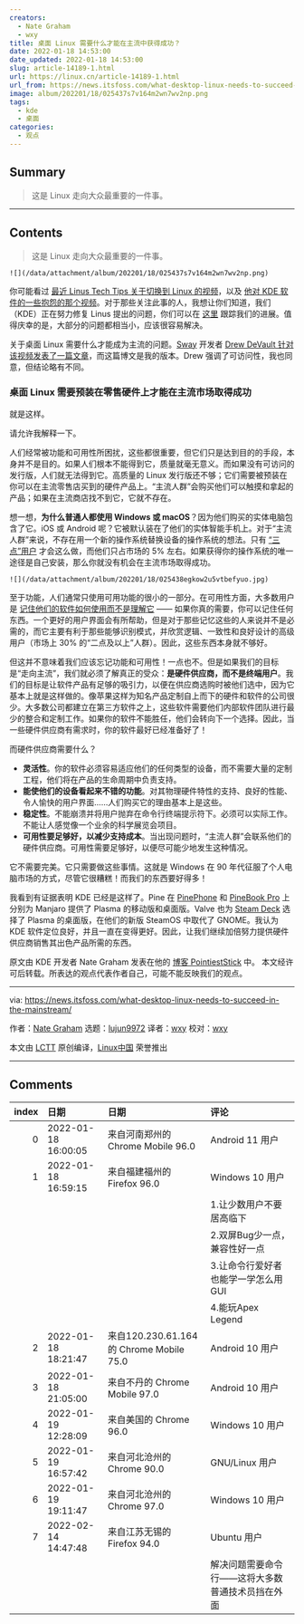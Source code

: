 ```yaml
---
creators:
  - Nate Graham
  - wxy
title: 桌面 Linux 需要什么才能在主流中获得成功？
date: 2022-01-18 14:53:00
date_updated: 2022-01-18 14:53:00
slug: article-14189-1.html
url: https://linux.cn/article-14189-1.html
url_from: https://news.itsfoss.com/what-desktop-linux-needs-to-succeed-in-the-mainstream/
image: album/202201/18/025437s7v164m2wn7wv2np.png
tags:
  - kde
  - 桌面
categories:
  - 观点
---
```


## Summary

> 这是 Linux 走向大众最重要的一件事。

***

<!-- more -->

## Contents

> 
> 这是 Linux 走向大众最重要的一件事。
> 
> 
> 

`![](/data/attachment/album/202201/18/025437s7v164m2wn7wv2np.png)`

你可能看过 [最近 Linus Tech Tips 关于切换到 Linux 的视频](https://linux.cn/article-14053-1.html)，以及 [他对 KDE 软件的一些抱怨的那个视频](https://www.youtube.com/watch?v=TtsglXhbxno&list=PL8mG-RkN2uTyhe6fxWpnsHv53Y1I-K3yu&index=3)。对于那些关注此事的人，我想让你们知道，我们（KDE）正在努力修复 Linus 提出的问题，你们可以在 [这里](https://invent.kde.org/teams/usability/issue-board/-/boards/7723) 跟踪我们的进展。值得庆幸的是，大部分的问题都相当小，应该很容易解决。

关于桌面 Linux 需要什么才能成为主流的问题。[Sway](https://swaywm.org/) 开发者 [Drew DeVault 针对该视频发表了一篇文章](https://drewdevault.com/2021/12/05/What-desktop-Linux-needs.html)，而这篇博文是我的版本。Drew 强调了可访问性，我也同意，但结论略有不同。

### 桌面 Linux 需要预装在零售硬件上才能在主流市场取得成功

就是这样。

请允许我解释一下。

人们经常被功能和可用性所困扰，这些都很重要，但它们只是达到目的的手段，本身并不是目的。如果人们根本不能得到它，质量就毫无意义。而如果没有可访问的发行版，人们就无法得到它。高质量的 Linux 发行版还不够；它们需要被预装在你可以在主流零售店买到的硬件产品上。“主流人群”会购买他们可以触摸和拿起的产品；如果在主流商店找不到它，它就不存在。

想一想，**为什么普通人都使用 Windows 或 macOS**？因为他们购买的实体电脑包含了它。iOS 或 Android 呢？它被默认装在了他们的实体智能手机上。对于“主流人群”来说，不存在用一个新的操作系统替换设备的操作系统的想法。只有 [“三点”用户](https://pointieststick.com/2021/11/29/who-is-the-target-user) 才会这么做，而他们只占市场的 5% 左右。如果获得你的操作系统的唯一途径是自己安装，那么你就没有机会在主流市场取得成功。

`![](/data/attachment/album/202201/18/025438egkow2u5vtbefyuo.jpg)`

至于功能，人们通常只使用可用功能的很小的一部分。在可用性方面，大多数用户是 [记住他们的软件如何使用而不是理解它](https://pointieststick.com/2021/11/30/more-about-those-zero-dot-users/) —— 如果你真的需要，你可以记住任何东西。一个更好的用户界面会有所帮助，但是对于那些记忆这些的人来说并不是必需的，而它主要有利于那些能够识别模式，并欣赏逻辑、一致性和良好设计的高级用户（市场上 30% 的“二点及以上”人群）。因此，这些东西本身就不够好。

但这并不意味着我们应该忘记功能和可用性！一点也不。但是如果我们的目标是“走向主流”，我们就必须了解真正的受众：**是硬件供应商，而不是终端用户**。我们的目标是让软件产品有足够的吸引力，以便在供应商选购时被他们选中，因为它基本上就是这样做的。像苹果这样为知名产品定制自上而下的硬件和软件的公司很少。大多数公司都建立在第三方软件之上，这些软件需要他们内部软件团队进行最少的整合和定制工作。如果你的软件不能胜任，他们会转向下一个选择。因此，当一些硬件供应商有需求时，你的软件最好已经准备好了！

而硬件供应商需要什么？

* **灵活性**。你的软件必须容易适应他们的任何类型的设备，而不需要大量的定制工程，他们将在产品的生命周期中负责支持。
* **能使他们的设备看起来不错的功能**。对其物理硬件特性的支持、良好的性能、令人愉快的用户界面……人们购买它的理由基本上是这些。
* **稳定性**。不能崩溃并将用户抛弃在命令行终端提示符下。必须可以实际工作。不能让人感觉像一个业余的科学展览会项目。
* **可用性要足够好，以减少支持成本**。当出现问题时，“主流人群”会联系他们的硬件供应商。可用性需要足够好，以便尽可能少地发生这种情况。

它不需要完美。它只需要做这些事情。这就是 Windows 在 90 年代征服了个人电脑市场的方式，尽管它很糟糕！而我们的东西要好得多！

我看到有证据表明 KDE 已经是这样了。Pine 在 [PinePhone](https://www.pine64.org/pinephone/) 和 [PineBook Pro](https://www.pine64.org/pinebook-pro/) 上分别为 Manjaro 提供了 Plasma 的移动版和桌面版。Valve 也为 [Steam Deck](https://www.steamdeck.com/) 选择了 Plasma 的桌面版，在他们的新版 SteamOS 中取代了 GNOME。我认为 KDE 软件定位良好，并且一直在变得更好。因此，让我们继续加倍努力提供硬件供应商销售其出色产品所需的东西。

原文由 KDE 开发者 Nate Graham 发表在他的 [博客 PointiestStick](https://pointieststick.com/2021/12/09/what-desktop-linux-needs-to-succeed-in-the-mainstream/) 中。 本文经许可后转载。所表达的观点代表作者自己，可能不能反映我们的观点。

---

via: <https://news.itsfoss.com/what-desktop-linux-needs-to-succeed-in-the-mainstream/>

作者：[Nate Graham](https://pointieststick.com/2021/12/09/what-desktop-linux-needs-to-succeed-in-the-mainstream/) 选题：[lujun9972](https://github.com/lujun9972) 译者：[wxy](https://github.com/wxy) 校对：[wxy](https://github.com/wxy)

本文由 [LCTT](https://github.com/LCTT/TranslateProject) 原创编译，[Linux中国](https://linux.cn/) 荣誉推出

***

## Comments

|   index | 日期                | 日期                                                    | 评论                                                                                                                  |
|--------:|:--------------------|:--------------------------------------------------------|:----------------------------------------------------------------------------------------------------------------------|
|       0 | 2022-01-18 16:00:05 | 来自河南郑州的 Chrome Mobile 96.0|Android 11 用户       | 没用的，电脑城的装机民工会免费给你换成Windows?                                                 |
|       1 | 2022-01-18 16:59:15 | 来自福建福州的 Firefox 96.0|Windows 10 用户             | 需要几点：<br />                                                                               |
|         |                     |                                                         | 1.让少数用户不要居高临下<br />                                                                            |
|         |                     |                                                         | 2.双屏Bug少一点，兼容性好一点<br />                                                             |
|         |                     |                                                         | 3.让命令行爱好者也能学一学怎么用GUI<br />                                                                     |
|         |                     |                                                         | 4.能玩Apex Legend                                                                    |
|       2 | 2022-01-18 18:21:47 | 来自120.230.61.164的 Chrome Mobile 75.0|Android 10 用户 | 想太多了，别人做开了你才想着进入，最好的办法就是自己开启一个时代，而不是想着成为别人的替代品。 |
|       3 | 2022-01-18 21:05:00 | 来自不丹的 Chrome Mobile 97.0|Android 10 用户           | 很简单，从教育出发，当大多数人学习的电脑操作系统是Linux而不是Windows时，Linux就能真正进入主流  |
|       4 | 2022-01-19 12:28:09 | 来自美国的 Chrome 96.0|Windows 10 用户                  | 应该关注细分市场，不要再大众市场和windows，mac这些对标。                                       |
|       5 | 2022-01-19 16:57:42 | 来自河北沧州的 Chrome 90.0|GNU/Linux 用户               | 期待着Linux成为主流                                                                            |
|       6 | 2022-01-19 19:11:47 | 来自河北沧州的 Chrome 97.0|Windows 10 用户              | 无聊的问题                                                                                     |
|       7 | 2022-02-14 14:47:48 | 来自江苏无锡的 Firefox 94.0|Ubuntu 用户                 | 安装软件需要命令行——这将大多数普通个人用户挡在外面<br />                                       |
|         |                     |                                                         | 解决问题需要命令行——这将大多数普通技术员挡在外面                                                                      |
